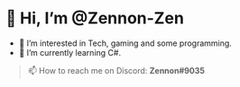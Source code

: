 # 👋 Hi, I’m @Zennon-Zen
- 👀 I’m interested in Tech, gaming and some programming.
- 🌱 I’m currently learning C#.

> 📫 How to reach me on Discord: __Zennon#9035__

<!---
Zennon-Zen/Zennon-Zen is a ✨ special ✨ repository because its `README.md` (this file) appears on your GitHub profile.
You can click the Preview link to take a look at your changes.
--->
